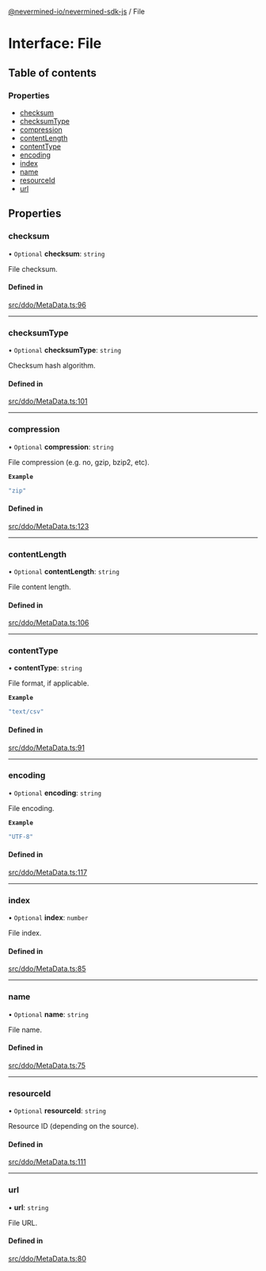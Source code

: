 [@nevermined-io/nevermined-sdk-js](../code-reference.md) / File

# Interface: File

## Table of contents

### Properties

- [checksum](File.md#checksum)
- [checksumType](File.md#checksumtype)
- [compression](File.md#compression)
- [contentLength](File.md#contentlength)
- [contentType](File.md#contenttype)
- [encoding](File.md#encoding)
- [index](File.md#index)
- [name](File.md#name)
- [resourceId](File.md#resourceid)
- [url](File.md#url)

## Properties

### checksum

• `Optional` **checksum**: `string`

File checksum.

#### Defined in

[src/ddo/MetaData.ts:96](https://github.com/nevermined-io/sdk-js/blob/b9e384c/src/ddo/MetaData.ts#L96)

___

### checksumType

• `Optional` **checksumType**: `string`

Checksum hash algorithm.

#### Defined in

[src/ddo/MetaData.ts:101](https://github.com/nevermined-io/sdk-js/blob/b9e384c/src/ddo/MetaData.ts#L101)

___

### compression

• `Optional` **compression**: `string`

File compression (e.g. no, gzip, bzip2, etc).

**`Example`**

```ts
"zip"
```

#### Defined in

[src/ddo/MetaData.ts:123](https://github.com/nevermined-io/sdk-js/blob/b9e384c/src/ddo/MetaData.ts#L123)

___

### contentLength

• `Optional` **contentLength**: `string`

File content length.

#### Defined in

[src/ddo/MetaData.ts:106](https://github.com/nevermined-io/sdk-js/blob/b9e384c/src/ddo/MetaData.ts#L106)

___

### contentType

• **contentType**: `string`

File format, if applicable.

**`Example`**

```ts
"text/csv"
```

#### Defined in

[src/ddo/MetaData.ts:91](https://github.com/nevermined-io/sdk-js/blob/b9e384c/src/ddo/MetaData.ts#L91)

___

### encoding

• `Optional` **encoding**: `string`

File encoding.

**`Example`**

```ts
"UTF-8"
```

#### Defined in

[src/ddo/MetaData.ts:117](https://github.com/nevermined-io/sdk-js/blob/b9e384c/src/ddo/MetaData.ts#L117)

___

### index

• `Optional` **index**: `number`

File index.

#### Defined in

[src/ddo/MetaData.ts:85](https://github.com/nevermined-io/sdk-js/blob/b9e384c/src/ddo/MetaData.ts#L85)

___

### name

• `Optional` **name**: `string`

File name.

#### Defined in

[src/ddo/MetaData.ts:75](https://github.com/nevermined-io/sdk-js/blob/b9e384c/src/ddo/MetaData.ts#L75)

___

### resourceId

• `Optional` **resourceId**: `string`

Resource ID (depending on the source).

#### Defined in

[src/ddo/MetaData.ts:111](https://github.com/nevermined-io/sdk-js/blob/b9e384c/src/ddo/MetaData.ts#L111)

___

### url

• **url**: `string`

File URL.

#### Defined in

[src/ddo/MetaData.ts:80](https://github.com/nevermined-io/sdk-js/blob/b9e384c/src/ddo/MetaData.ts#L80)
